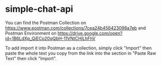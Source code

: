 # simple-chat-api

You can find the Postman Collection on https://www.postman.com/collections/7cea24b456423098a7eb and Postman Environment on https://drive.google.com/open?id=1B6LdXp_QiECo20qQbH-11VNtCHlLhFhV

To add import it into Postman as a collection, simply click "Import" then paste the whole text you copy from the link into the section in "Paste Raw Text" then click "Import".
